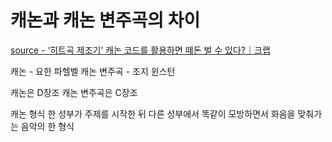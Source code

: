 # 캐논과 캐논 변주곡의 차이

[source - ‘히트곡 제조기’ 캐논 코드를 활용하면 떼돈 벌 수 있다?｜크랩 ](https://www.youtube.com/watch?v=V65T6vy58eQ)

캐논 - 요한 파헬벨
캐논 변주곡 - 조지 윈스턴

캐논은 D장조 
캐논 변주곡은 C장조

캐논 형식
한 성부가 주제를 시작한 뒤 다른 성부에서 똑같이 모방하면서 화음을 맞춰가는 음악의 한 형식

